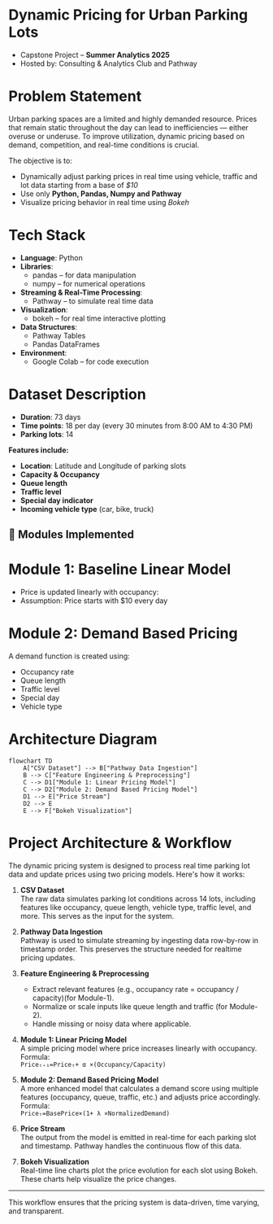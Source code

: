 # Dynamic Pricing for Urban Parking Lots

- Capstone Project – **Summer Analytics 2025**
- Hosted by: Consulting & Analytics Club and Pathway

# Problem Statement

Urban parking spaces are a limited and highly demanded resource. Prices that remain static
throughout the day can lead to inefficiencies — either overuse or underuse.
To improve utilization, dynamic pricing based on demand, competition, and real-time
conditions is crucial.

The objective is to:

- Dynamically adjust parking prices in real time using vehicle, traffic and lot data starting from a base of *$10*
- Use only **Python, Pandas, Numpy and Pathway**
- Visualize pricing behavior in real time using *Bokeh*


# Tech Stack

- **Language**: Python  
- **Libraries**: 
  - pandas – for data manipulation  
  - numpy – for numerical operations  
- **Streaming & Real-Time Processing**: 
  - Pathway – to simulate real time data  
- **Visualization**: 
  - bokeh – for real time interactive plotting  
- **Data Structures**: 
  - Pathway Tables  
  - Pandas DataFrames
- **Environment**: 
  - Google Colab – for code execution



# Dataset Description

- **Duration**: 73 days  
- **Time points**: 18 per day (every 30 minutes from 8:00 AM to 4:30 PM)  
- **Parking lots**: 14

**Features include:**
- **Location**: Latitude and Longitude of parking slots
- **Capacity & Occupancy**
- **Queue length**
- **Traffic level**
- **Special day indicator**
- **Incoming vehicle type** (car, bike, truck)



## 🧠 Modules Implemented

# Module 1: Baseline Linear Model
- Price is updated linearly with occupancy:
- Assumption: Price starts with $10 every day


# Module 2: Demand Based Pricing

A demand function is created using:
- Occupancy rate
- Queue length
- Traffic level
- Special day
- Vehicle type


# Architecture Diagram

```mermaid
flowchart TD
    A["CSV Dataset"] --> B["Pathway Data Ingestion"]
    B --> C["Feature Engineering & Preprocessing"]
    C --> D1["Module 1: Linear Pricing Model"]
    C --> D2["Module 2: Demand Based Pricing Model"]
    D1 --> E["Price Stream"]
    D2 --> E
    E --> F["Bokeh Visualization"]
```




# Project Architecture & Workflow

The dynamic pricing system is designed to process real time parking lot data and update prices using two pricing models. Here's how it works:

1. **CSV Dataset**  
   The raw data simulates parking lot conditions across 14 lots, including features like occupancy, queue length, vehicle type, traffic level, and more. This serves as the input for the system.

2. **Pathway Data Ingestion**  
   Pathway is used to simulate streaming by ingesting data row-by-row in timestamp order. This preserves the structure needed for realtime pricing updates.

3. **Feature Engineering & Preprocessing**  
   - Extract relevant features (e.g., occupancy rate = occupancy / capacity)(for Module-1).
   - Normalize or scale inputs like queue length and traffic (for Module-2).
   - Handle missing or noisy data where applicable.

4. **Module 1: Linear Pricing Model**  
   A simple pricing model where price increases linearly with occupancy.  
   Formula:  
   `Priceₜ₊₁=Priceₜ+ α ×(Occupancy/Capacity)`

5. **Module 2: Demand Based Pricing Model**  
   A more enhanced model that calculates a demand score using multiple features (occupancy, queue, traffic, etc.) and adjusts price accordingly.  
   Formula:  
   `Priceₜ=BasePrice×(1+ λ ×NormalizedDemand)`

6. **Price Stream**  
   The output from the model is emitted in real-time for each parking slot and timestamp. Pathway handles the continuous flow of this data.

7. **Bokeh Visualization**  
   Real-time line charts plot the price evolution for each slot using Bokeh. These charts help visualize the price changes.

---

This workflow ensures that the pricing system is data-driven, time varying, and transparent.


